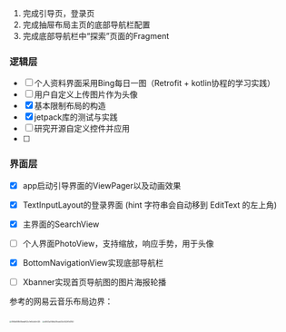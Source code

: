 1. 完成引导页，登录页
2. 完成抽屉布局主页的底部导航栏配置
3. 完成底部导航栏中“探索”页面的Fragment









### 逻辑层

- [ ] 个人资料界面采用Bing每日一图（Retrofit + kotlin协程的学习实践）
- [ ] 用户自定义上传图片作为头像
- [x] 基本限制布局的构造
- [x] jetpack库的测试与实践
- [ ] 研究开源自定义控件并应用
- [ ] 

### 界面层

- [x] app启动引导界面的ViewPager以及动画效果
- [x] TextInputLayout的登录界面 (hint 字符串会自动移到 EditText 的左上角)
- [x] 主界面的SearchView
- [ ] 个人界面PhotoView，支持缩放，响应手势，用于头像
- [x] BottomNavigationView实现底部导航栏
- [ ] Xbanner实现首页导航图的图片海报轮播







参考的网易云音乐布局边界：

<img src="https://s2.loli.net/2023/10/22/41SiVRDo7z38uJ9.jpg" alt="0160b808508dea9f22c7e65c5b7e325" style="zoom:20%;" />

<img src="https://s2.loli.net/2023/10/22/p3CisIzJgEqMNuY.jpg" alt="d0443a7446d255cdd33c552267d3153" style="zoom:20%;" />